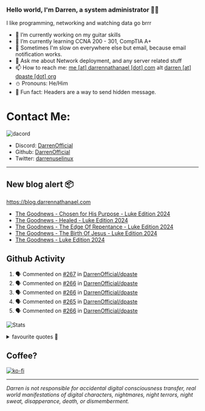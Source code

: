### Hello world, I'm Darren, a system administrator 👨‍💻
I like programming, networking and watching data go brrr


- 🔭 I’m currently working on my guitar skills
- 🌴 I’m currently learning CCNA 200 - 301, CompTIA A+ 
- 🚀 Sometimes I'm slow on everywhere else but email, because email notification works.
- 💬 Ask me about Network deployment, and any server related stuff 
- 📫 How to reach me: [me [at] darrennathanael [dot] com](mailto:me@darrennathanael.com) alt [darren [at] dpaste [dot] org](mailto:darren@dpaste.org)
- ⛄️ Pronouns: He/Him
- 🍪 Fun fact: Headers are a way to send hidden message.

# Contact Me:

![dacord](https://discord.c99.nl/widget/theme-4/508296903960821771.png)

- Discord: [DarrenOfficial](https://discord.darrennathanael.com)
- Github: [DarrenOfficial](https://github.com/DarrenOfficial)
- Twitter: [darrenuselinux](https://twitter.com/darrenuselinux)


---
## New blog alert 📦
https://blog.darrennathanael.com
<!-- BLOG-POST-LIST:START -->
- [The Goodnews - Chosen for His Purpose - Luke Edition 2024](https://blog.darrennathanael.com/posts/luke-05-2024/)
- [The Goodnews - Healed - Luke Edition 2024](https://blog.darrennathanael.com/posts/luke-04-2024/)
- [The Goodnews - The Edge Of Repentance - Luke Edition 2024](https://blog.darrennathanael.com/posts/luke-03-2024/)
- [The Goodnews - The Birth Of Jesus - Luke Edition 2024](https://blog.darrennathanael.com/posts/luke-02-2024/)
- [The Goodnews - Luke Edition 2024](https://blog.darrennathanael.com/posts/luke-01-2024/)
<!-- BLOG-POST-LIST:END -->

## Github Activity
<!--START_SECTION:activity-->
1. 🗣 Commented on [#267](https://github.com/DarrenOfficial/dpaste/issues/267#issuecomment-2783122234) in [DarrenOfficial/dpaste](https://github.com/DarrenOfficial/dpaste)
2. 🗣 Commented on [#266](https://github.com/DarrenOfficial/dpaste/issues/266#issuecomment-2760097515) in [DarrenOfficial/dpaste](https://github.com/DarrenOfficial/dpaste)
3. 🗣 Commented on [#266](https://github.com/DarrenOfficial/dpaste/issues/266#issuecomment-2760089750) in [DarrenOfficial/dpaste](https://github.com/DarrenOfficial/dpaste)
4. 🗣 Commented on [#265](https://github.com/DarrenOfficial/dpaste/issues/265#issuecomment-2757520329) in [DarrenOfficial/dpaste](https://github.com/DarrenOfficial/dpaste)
5. 🗣 Commented on [#266](https://github.com/DarrenOfficial/dpaste/issues/266#issuecomment-2757515266) in [DarrenOfficial/dpaste](https://github.com/DarrenOfficial/dpaste)
<!--END_SECTION:activity-->


![Stats](https://github-readme-stats.vercel.app/api?username=DarrenOfficial&layout=compact&hide_border=true&hide_title=true&count_private=true&include_all_commits=true&show_icons=true&bg_color=00000000&text_color=c3c6ce&icon_color=4e64f7)


<details>
<summary>favourite quotes 🍻</summary>
<br>
<i>"Always trust what others say or write without ever questioning them. Especially their code."</i> -Albert Einstein
<br><br>
  <i>"If she this easy, then she prolly got a diseasy"</i> -Dr Martin Luther King
  <br><br>
  <i>"If a woman is giving you what you want, it is deception."</i> -Sun Tzu, Art of War
</details>


## Coffee?

[![ko-fi](https://ko-fi.com/img/githubbutton_sm.svg)](https://ko-fi.com/R6R1311CB)

---

_Darren is not responsible for accidental digital consciousness transfer, real world manifestations of digital characters, nightmares, night terrors, night sweat, disapperance, death, or dismemberment._
